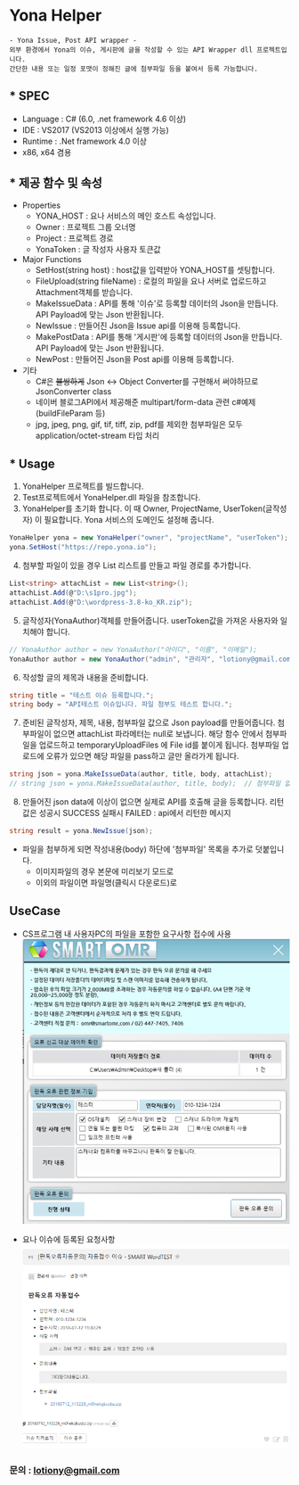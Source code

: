 # Yona Helper
    - Yona Issue, Post API wrapper -
    외부 환경에서 Yona의 이슈, 게시판에 글을 작성할 수 있는 API Wrapper dll 프로젝트입니다.
    간단한 내용 또는 일정 포맷이 정해진 글에 첨부파일 등을 붙여서 등록 가능합니다.

## * SPEC
  * Language : C# (6.0, .net framework 4.6 이상)
  * IDE : VS2017 (VS2013 이상에서 실행 가능)
  * Runtime : .Net framework 4.0 이상
  * x86, x64 겸용

## * 제공 함수 및 속성
  * Properties
    * YONA_HOST : 요나 서비스의 메인 호스트 속성입니다.
    * Owner : 프로젝트 그룹 오너명
    * Project : 프로젝트 경로
    * YonaToken : 글 작성자 사용자 토큰값
  * Major Functions
    * SetHost(string host) : host값을 입력받아 YONA_HOST를 셋팅합니다.
    * FileUpload(string fileName) : 로컬의 파일을 요나 서버로 업로드하고 Attachment객체를 받습니다.
    * MakeIssueData : API를 통해 '이슈'로 등록할 데이터의 Json을 만듭니다. API Payload에 맞는 Json 반환됩니다.
    * NewIssue : 만들어진 Json을 Issue api를 이용해 등록합니다.
    * MakePostData : API를 통해 '게시판'에 등록할 데이터의 Json을 만듭니다. API Payload에 맞는 Json 반환됩니다.
    * NewPost : 만들어진 Json을 Post api를 이용해 등록합니다.
  * 기타
    * C#은 ~~불쌍하게~~ Json <-> Object Converter를 구현해서 써야하므로 JsonConverter class
    * 네이버 블로그API에서 제공해준 multipart/form-data 관련 c#예제 (buildFileParam 등)
    * jpg, jpeg, png, gif, tif, tiff, zip, pdf를 제외한 첨부파일은 모두 application/octet-stream 타입 처리
    

## * Usage
  1. YonaHelper 프로젝트를 빌드합니다.
  2. Test프로젝트에서 YonaHelper.dll 파일을 참조합니다.
  3. YonaHelper를 초기화 합니다. 이 때 Owner, ProjectName, UserToken(글작성자) 이 필요합니다.
  Yona 서비스의 도메인도 설정해 줍니다.
  ```cs
  YonaHelper yona = new YonaHelper("owner", "projectName", "userToken");
  yona.SetHost("https://repo.yona.io");
  ```
  
  4. 첨부할 파일이 있을 경우 List<string> 리스트를 만들고 파일 경로를 추가합니다.
  ```cs
  List<string> attachList = new List<string>();
  attachList.Add(@"D:\s1pro.jpg");
  attachList.Add(@"D:\wordpress-3.8-ko_KR.zip");
  ```
  
  5. 글작성자(YonaAuthor)객체를 만들어줍니다. userToken값을 가져온 사용자와 일치해야 합니다.
  ```cs
  // YonaAuthor author = new YonaAuthor("아이디", "이름", "이메일");
  YonaAuthor author = new YonaAuthor("admin", "관리자", "lotiony@gmail.com");
  ```
  
  6. 작성할 글의 제목과 내용을 준비합니다.
  ```cs
  string title = "테스트 이슈 등록합니다.";
  string body = "API테스트 이슈입니다. 파일 첨부도 테스트 합니다.";  
  ```
  
  7. 준비된 글작성자, 제목, 내용, 첨부파일 값으로 Json payload를 만들어줍니다. 
  첨부파일이 없으면 attachList 파라메터는 null로 보냅니다.
  해당 함수 안에서 첨부파일을 업로드하고 temporaryUploadFiles 에 File id를 붙이게 됩니다.
  첨부파일 업로드에 오류가 있으면 해당 파일을 pass하고 글만 올라가게 됩니다.
  ```cs
  string json = yona.MakeIssueData(author, title, body, attachList);
  // string json = yona.MakeIssueData(author, title, body);  // 첨부파일 없을 경우
  ```
  
  8. 만들어진 json data에 이상이 없으면 실제로 API를 호출해 글을 등록합니다.
  리턴값은 성공시 SUCCESS   실패시 FAILED : api에서 리턴한 메시지
  ```cs
  string result = yona.NewIssue(json);
  ```
  
  * 파일을 첨부하게 되면 작성내용(body) 하단에 '첨부파일' 목록을 추가로 덧붙입니다.
    * 이미지파일의 경우 본문에 미리보기 모드로
    * 이외의 파일이면 파일명(클릭시 다운로드)로
    
 ## UseCase
 * CS프로그램 내 사용자PC의 파일을 포함한 요구사항 접수에 사용
    <img src="https://raw.githubusercontent.com/lotiony/warehouse/master/20180712_155543.png">
 
 * 요나 이슈에 등록된 요청사항
    <img src="https://raw.githubusercontent.com/lotiony/warehouse/master/20180712_161136.png">
 
 
 ### 문의 : lotiony@gmail.com

